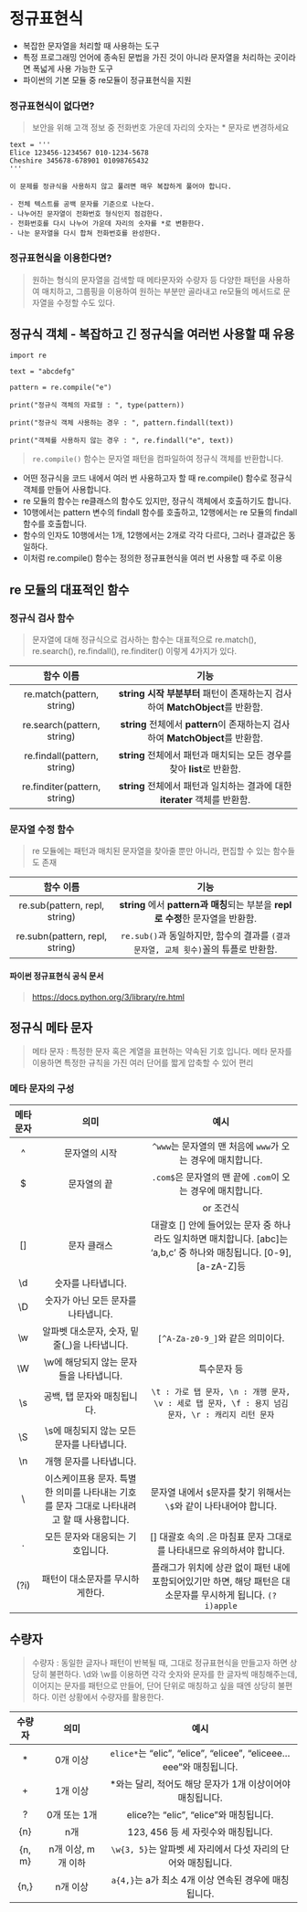 # 정규표현식

- 복잡한 문자열을 처리할 때 사용하는 도구
- 특정 프로그래밍 언어에 종속된 문법을 가진 것이 아니라 문자열을 처리하는 곳이라면 폭넓게 사용 가능한 도구
- 파이썬의 기본 모듈 중 re모듈이 정규표현식을 지원

### 정규표현식이 없다면?

> 보안을 위해 고객 정보 중 전화번호 가운데 자리의 숫자는 * 문자로 변경하세요
```
text = '''
Elice 123456-1234567 010-1234-5678
Cheshire 345678-678901 01098765432
'''
```
    이 문제를 정규식을 사용하지 않고 풀려면 매우 복잡하게 풀어야 합니다.

    - 전체 텍스트를 공백 문자를 기준으로 나눈다.
    - 나누어진 문자열이 전화번호 형식인지 점검한다.
    - 전화번호를 다시 나누어 가운데 자리의 숫자를 *로 변환한다.
    - 나눈 문자열을 다시 합쳐 전화번호를 완성한다.

### 정규표현식을 이용한다면?

> 원하는 형식의 문자열을 검색할 때 메타문자와 수량자 등 다양한 패턴을 사용하여 매치하고, 
그룹핑을 이용하여 원하는 부분만 골라내고 re모듈의 메서드로 문자열을 수정할 수도 있다.

## 정규식 객체 - 복잡하고 긴 정규식을 여러번 사용할 때 유용

```
import re

text = "abcdefg"

pattern = re.compile("e")

print("정규식 객체의 자료형 : ", type(pattern))

print("정규식 객체 사용하는 경우 : ", pattern.findall(text))

print("객체를 사용하지 않는 경우 : ", re.findall("e", text))
```

> ```re.compile()``` 함수는 문자열 패턴을 컴파일하여 정규식 객체를 반환합니다.

- 어떤 정규식을 코드 내에서 여러 번 사용하고자 할 때 re.compile() 함수로 정규식 객체를 만들어 사용합니다.
- re 모듈의 함수는 re클래스의 함수도 있지만, 정규식 객체에서 호출하기도 합니다.
- 10행에서는 pattern 변수의 findall 함수를 호출하고, 12행에서는 re 모듈의 findall 함수를 호출합니다.
- 함수의 인자도 10행에서는 1개, 12행에서는 2개로 각각 다르다, 그러나 결과값은 동일하다.
- 이처럼 re.compile() 함수는 정의한 정규표현식을 여러 번 사용할 때 주로 이용

## re 모듈의 대표적인 함수

### 정규식 검사 함수

> 문자열에 대해 정규식으로 검사하는 함수는 대표적으로 re.match(), re.search(), re.findall(), re.finditer() 이렇게 4가지가 있다.

| 함수 이름 | 기능 |
|:---:|:---:|
| re.match(pattern, string)	| **string** **시작 부분부터** 패턴이 존재하는지 검사하여 **MatchObject**를 반환함. |
| re.search(pattern, string) | **string** 전체에서 **pattern**이 존재하는지 검사하여 **MatchObject**를 반환함. |
| re.findall(pattern, string) | **string** 전체에서 패턴과 매치되는 모든 경우를 찾아 **list**로 반환함. |
| re.finditer(pattern, string) | **string** 전체에서 패턴과 일치하는 결과에 대한 **iterater** 객체를 반환함. |

### 문자열 수정 함수

> re 모듈에는 패턴과 매치된 문자열을 찾아줄 뿐만 아니라, 편집할 수 있는 함수들도 존재

| 함수 이름 | 기능 |
|:---:|:---:|
| re.sub(pattern, repl, string)	| **string** 에서 **pattern과 매칭**되는 부분을 **repl로 수정**한 문자열을 반환함. |
| re.subn(pattern, repl, string) | ```re.sub()```과 동일하지만, 함수의 결과를 ```(결과 문자열, 교체 횟수)```꼴의 튜플로 반환함. |

#### 파이썬 정규표현식 공식 문서 

> <https://docs.python.org/3/library/re.html>

## 정규식 메타 문자

> 메타 문자 : 특정한 문자 혹은 계열을 표현하는 약속된 기호 입니다. 메타 문자를 이용하면 특정한 규칙을 가진 여러 단어를 짧게 압축할 수 있어 편리

### 메타 문자의 구성

| 메타 문자 | 의미 | 예시 |
|:---:|:---:|:---:|
| ^	| 문자열의 시작 | ```^www```는 문자열의 맨 처음에 ```www```가 오는 경우에 매치합니다. |
| $	| 문자열의 끝 | ```.com$```은 문자열의 맨 끝에 ```.com```이 오는 경우에 매치합니다. |
| |	| or 조건식 | 여러 가지 중 하나와 일치하면 매치합니다. `Apple |
| [] | 문자 클래스 | 대괄호 [] 안에 들어있는 문자 중 하나라도 일치하면 매치합니다. [abc]는 ‘a,b,c’ 중 하나와 매칭됩니다. [0-9],[a-zA-Z]등 |
| \d | 숫자를 나타냅니다. | |
| \D | 숫자가 아닌 모든 문자를 나타냅니다. | |
| \w | 알파벳 대소문자, 숫자, 밑줄(_)을 나타냅니다.	| ```[^A-Za-z0-9_]```와 같은 의미이다. |
| \W | \w에 해당되지 않는 문자들을 나타냅니다. | 특수문자 등 |
| \s | 공백, 탭 문자와 매칭됩니다. | ```\t : 가로 탭 문자, \n : 개행 문자, \v : 세로 탭 문자, \f : 용지 넘김 문자, \r : 캐리지 리턴 문자``` |
| \S | \s에 매칭되지 않는 모든 문자를 나타냅니다. | |
| \n | 개행 문자를 나타냅니다. | |
| \	| 이스케이프용 문자. 특별한 의미를 나타내는 기호를 문자 그대로 나타내려고 할 때 사용합니다. | 문자열 내에서 ```$```문자를 찾기 위해서는 ```\$```와 같이 나타내어야 합니다. |
| .	| 모든 문자와 대응되는 기호입니다. | [] 대괄호 속의 .은 마침표 문자 그대로를 나타내므로 유의하셔야 합니다. |
| (?i)	| 패턴이 대소문자를 무시하게한다. | 플래그가 위치에 상관 없이 패턴 내에 포함되어있기만 하면, 해당 패턴은 대소문자를 무시하게 됩니다. ```(?i)apple``` |

## 수량자

> 수량자 : 동일한 글자나 패턴이 반복될 때, 그대로 정규표현식을 만들고자 하면 상당히 불편하다.
\d와 \w를 이용하면 각각 숫자와 문자를 한 글자씩 매칭해주는데, 이어지는 문자를 패턴으로 만들어, 단어 단위로 매칭하고 싶을 때엔 상당히 불편하다. 이런 상황에서 수량자를 활용한다.

| 수량자 | 의미 | 예시 |
|:---:|:---:|:---:|
| *	| 0개 이상 | ```elice*```는 “elic”, “elice”, “elicee”, “eliceee…eee”와 매칭됩니다. |
| +	| 1개 이상 | *와는 달리, 적어도 해당 문자가 1개 이상이어야 매칭됩니다. |
| ?	| 0개 또는 1개 | elice?는 “elic”, “elice”와 매칭됩니다. |
| {n} | n개 | 123, 456 등 세 자릿수와 매칭됩니다. |
| {n, m} | n개 이상, m개 이하 | ```\w{3, 5}```는 알파벳 세 자리에서 다섯 자리의 단어와 매칭됩니다. |
| {n,} | n개 이상 | ```a{4,}```는 a가 최소 4개 이상 연속된 경우에 매칭됩니다. |


